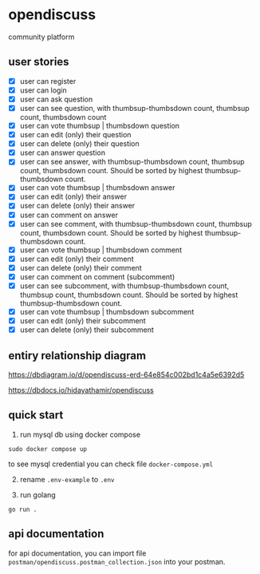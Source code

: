 # opendiscuss

community platform

## user stories

- [x] user can register
- [x] user can login
- [x] user can ask question
- [x] user can see question, with thumbsup-thumbsdown count, thumbsup count, thumbsdown count
- [x] user can vote thumbsup | thumbsdown question
- [x] user can edit (only) their question
- [x] user can delete (only) their question
- [x] user can answer question
- [x] user can see answer, with thumbsup-thumbsdown count, thumbsup count, thumbsdown count. Should be sorted by highest thumbsup-thumbsdown count.
- [x] user can vote thumbsup | thumbsdown answer
- [x] user can edit (only) their answer
- [x] user can delete (only) their answer
- [x] user can comment on answer
- [x] user can see comment, with thumbsup-thumbsdown count, thumbsup count, thumbsdown count. Should be sorted by highest thumbsup-thumbsdown count.
- [x] user can vote thumbsup | thumbsdown comment
- [x] user can edit (only) their comment
- [x] user can delete (only) their comment
- [x] user can comment on comment (subcomment)
- [x] user can see subcomment, with thumbsup-thumbsdown count, thumbsup count, thumbsdown count. Should be sorted by highest thumbsup-thumbsdown count.
- [x] user can vote thumbsup | thumbsdown subcomment
- [x] user can edit (only) their subcomment
- [x] user can delete (only) their subcomment

## entiry relationship diagram

https://dbdiagram.io/d/opendiscuss-erd-64e854c002bd1c4a5e6392d5

https://dbdocs.io/hidayathamir/opendiscuss

## quick start

1. run mysql db using docker compose

```
sudo docker compose up
```

to see mysql credential you can check file `docker-compose.yml`

2. rename `.env-example` to `.env`

3. run golang

```
go run .
```

## api documentation

for api documentation, you can import file `postman/opendiscuss.postman_collection.json` into your postman.
